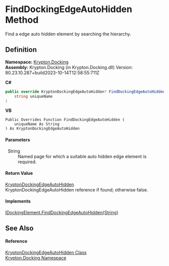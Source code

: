 # FindDockingEdgeAutoHidden Method


Find a edge auto hidden element by searching the hierarchy.



## Definition
**Namespace:** <a href="98399376-cf41-9454-4b4d-4fab2ca20bc7.md">Krypton.Docking</a>  
**Assembly:** Krypton.Docking (in Krypton.Docking.dll) Version: 80.23.10.287+build2023-10-14T12:58:55:711Z

**C#**
``` C#
public override KryptonDockingEdgeAutoHidden? FindDockingEdgeAutoHidden(
	string uniqueName
)
```
**VB**
``` VB
Public Overrides Function FindDockingEdgeAutoHidden ( 
	uniqueName As String
) As KryptonDockingEdgeAutoHidden
```



#### Parameters
<dl><dt>  String</dt><dd>Named page for which a suitable auto hidden edge element is required.</dd></dl>

#### Return Value
<a href="84c02ac0-aac0-70d0-b41f-54483b8313e0.md">KryptonDockingEdgeAutoHidden</a>  
KryptonDockingEdgeAutoHidden reference if found; otherwise false.

#### Implements
<a href="fac69aa1-cb49-713a-c78d-8e8a99676bbe.md">IDockingElement.FindDockingEdgeAutoHidden(String)</a>  


## See Also


#### Reference
<a href="84c02ac0-aac0-70d0-b41f-54483b8313e0.md">KryptonDockingEdgeAutoHidden Class</a>  
<a href="98399376-cf41-9454-4b4d-4fab2ca20bc7.md">Krypton.Docking Namespace</a>  
